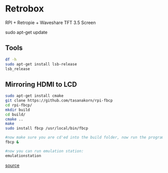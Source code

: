 # Retrobox
RPI + Retropie + Waveshare TFT 3.5 Screen



sudo apt-get update

## Tools

```bash
df -h
sudo apt-get install lsb-release
lsb_release
```


## Mirroring HDMI to LCD

```bash
sudo apt-get install cmake
git clone https://github.com/tasanakorn/rpi-fbcp
cd rpi-fbcp/
mkdir build
cd build/
cmake ..
make
sudo install fbcp /usr/local/bin/fbcp

#now make sure you are cd'ed into the build folder, now run the program:
fbcp &

#now you can run emulation station:
emulationstation
```

[source](http://blog.petrockblock.com/forums/topic/swap-emulationstation-from-hdmi-to-lcd/#post-107972)
